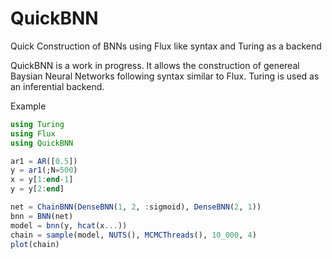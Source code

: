 # QuickBNN
Quick Construction of BNNs using Flux like syntax and Turing as a backend

QuickBNN is a work in progress. It allows the construction of genereal Baysian Neural Networks following syntax similar to Flux. Turing is used as an inferential backend. 

Example
```julia
using Turing
using Flux
using QuickBNN

ar1 = AR([0.5])
y = ar1(;N=500)
x = y[1:end-1]
y = y[2:end]

net = ChainBNN(DenseBNN(1, 2, :sigmoid), DenseBNN(2, 1))
bnn = BNN(net)
model = bnn(y, hcat(x...))
chain = sample(model, NUTS(), MCMCThreads(), 10_000, 4)
plot(chain)


```
